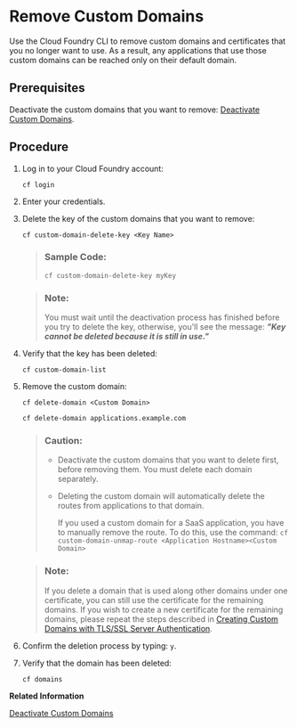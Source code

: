 <!-- loioaea379ad5ac6466e8c6603b799e04e2b -->

# Remove Custom Domains

Use the Cloud Foundry CLI to remove custom domains and certificates that you no longer want to use. As a result, any applications that use those custom domains can be reached only on their default domain.



<a name="loioaea379ad5ac6466e8c6603b799e04e2b__prereq_ekh_3ym_ngb"/>

## Prerequisites

Deactivate the custom domains that you want to remove: [Deactivate Custom Domains](deactivate-custom-domains-b43e502.md).



## Procedure

1.  Log in to your Cloud Foundry account:

    ```
    cf login
    ```

2.  Enter your credentials.

3.  Delete the key of the custom domains that you want to remove:

    ```
    cf custom-domain-delete-key <Key Name>
    ```

    > ### Sample Code:  
    > ```
    > cf custom-domain-delete-key myKey
    > ```

    > ### Note:  
    > You must wait until the deactivation process has finished before you try to delete the key, otherwise, you'll see the message: ***"Key cannot be deleted because it is still in use."***

4.  Verify that the key has been deleted:

    ```
    cf custom-domain-list
    ```

5.  Remove the custom domain:

    ```
    cf delete-domain <Custom Domain>
    ```

    ```
    cf delete-domain applications.example.com
    ```

    > ### Caution:  
    > -   Deactivate the custom domains that you want to delete first, before removing them. You must delete each domain separately.
    > 
    > -   Deleting the custom domain will automatically delete the routes from applications to that domain.
    > 
    >     If you used a custom domain for a SaaS application, you have to manually remove the route. To do this, use the command: `cf custom-domain-unmap-route <Application Hostname><Custom Domain>`

    > ### Note:  
    > If you delete a domain that is used along other domains under one certificate, you can still use the certificate for the remaining domains. If you wish to create a new certificate for the remaining domains, please repeat the steps described in [Creating Custom Domains with TLS/SSL Server Authentication](../20-Configuration/creating-custom-domains-with-tls-ssl-server-authentication-afeb1e7.md).

6.  Confirm the deletion process by typing: `y`.

7.  Verify that the domain has been deleted:

    ```
    cf domains
    ```


**Related Information**  


[Deactivate Custom Domains](deactivate-custom-domains-b43e502.md "Use the Cloud Foundry CLI to deactivate custom domains that you temporarily no longer want to use. As a result, a secure connection to applications that use those custom domains can be established only on their default domain.")

 <?sap-ot O2O class="- topic/link " href="ecd0be5edf7d4433ba8240d6cb6e6f02.xml" text="" desc="" xtrc="link:2" xtrf="file:/home/builder/src/dita-all/jjq1673438782153/loio2f6dcdf82b7a4ed0beb130bcb3b77ffc_en-US/src/content/localization/en-us/aea379ad5ac6466e8c6603b799e04e2b.xml" output-class="" outputTopicFile="file:/home/builder/tp.net.sf.dita-ot/2.3/plugins/com.elovirta.dita.markdown_1.3.0/xsl/dita2markdownImpl.xsl" ?> 


